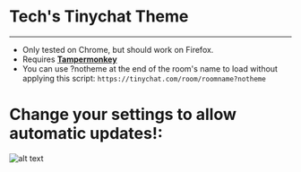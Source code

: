 # Tech's Tinychat Theme
---

* Only tested on Chrome, but should work on Firefox.
* Requires [**Tampermonkey**](https://chrome.google.com/webstore/detail/tampermonkey/dhdgffkkebhmkfjojejmpbldmpobfkfo)
* You can use ?notheme at the end of the room's name to load without applying this script:
`https://tinychat.com/room/roomname?notheme`

# Change your settings to allow automatic updates!:

![alt text](https://github.com/Technetium1/TinychatTheme/raw/master/Tampermonkey_Settings.png "Tampermonkey Settings")
